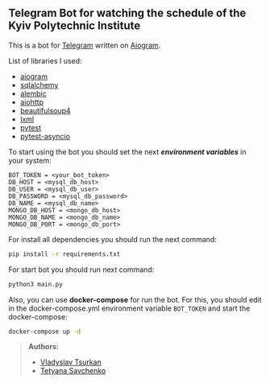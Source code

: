 ## Telegram Bot for watching the schedule of the Kyiv Polytechnic Institute
This is a bot for [Telegram](https://telegram.org/) written on [Aiogram](https://docs.aiogram.dev/en/latest/).

List of libraries I used:
- [aiogram](https://docs.aiogram.dev/en/latest/)
- [sqlalchemy](https://docs.sqlalchemy.org/en/14/)
- [alembic](https://alembic.sqlalchemy.org/en/latest/)
- [aiohttp](https://docs.aiohttp.org/en/stable/)
- [beautifulsoup4](https://www.crummy.com/software/BeautifulSoup/bs4/doc/)
- [lxml](https://lxml.de/)
- [pytest](https://docs.pytest.org/en/6.2.x/)
- [pytest-asyncio](https://github.com/pytest-dev/pytest-asyncio)


To start using the bot you should set the next **_environment variables_** in your system:
```
BOT_TOKEN = <your_bot_token>
DB_HOST = <mysql_db_host>
DB_USER = <mysql_db_user>
DB_PASSWORD = <mysql_db_password>
DB_NAME = <mysql_db_name>
MONGO_DB_HOST = <mongo_db_host>
MONGO_DB_NAME = <mongo_db_name>
MONGO_DB_PORT = <mongo_db_port>
```
For install all dependencies you should run the next command:
```bash
pip install -r requirements.txt
```
For start bot you should run next command:
```bash
python3 main.py
```
Also, you can use **docker-compose** for run the bot. For this, you should edit in the docker-compose.yml environment 
variable `BOT_TOKEN` and start the docker-compose:
```bash
docker-compose up -d
```
> **Authors:** 
> - [Vladyslav Tsurkan](https://t.me/vladyslavtsurkan)
> - [Tetyana Savchenko](https://t.me/leasael)